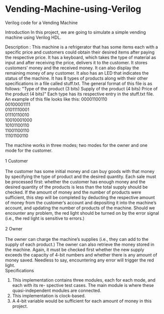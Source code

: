 # Vending-Machine-using-Verilog
Verilog code for a Vending Machine

Introduction
In this project, we are going to simulate a simple vending machine using Verilog HDL.

Description :
This machine is a refrigerator that has some items each with a specific price and customers could obtain their desired items after paying the respective price. It has a keyboard, which takes the type of material as input and after receiving the price, delivers it to the customer. It stores customers’ money and the received money. It can also display the remaining money of any customer. It also has an LED that indicates the status of the machine.
It has 8 types of products along with their other specifications in a file called stuff.txt. The general format of this file is as follows:
"Type of the product (3 bits) Supply of the product (4 bits) Price of the product (4 bits)"
Each type has its respective entry in the stuff.txt file. An example of this file looks like this:
                                                                                                        00001100110<br>
                                                                                                        00100001111<br>
                                                                                                        01011110001<br>
                                                                                                        01110110010<br>
                                                                                                        10010001000<br>
                                                                                                        10101100110<br>
                                                                                                        11001100110<br>
                                                                                                        11101100110<br>
                                                                                                        
The machine works in three modes; two modes for the owner and one mode for the customer.<br><br>
1 Customer<br><br>
The customer has some initial money and can buy goods with that money by specifying the type of product and the desired quantity. Each sale must be processed first: whether the customer has enough money and the desired quantity of the products is less than the total supply should be checked.
If the amount of money and the number of products were sufficient, this step will be completed by deducting the respective amount of money from the customer’s account and depositing it into the machine’s account, and updating the number of products of the machine. Should we encounter any problem, the red light should be turned on by the error signal (i.e., the red light is sensitive to errors.)<br><br>
2 Owner<br><br>
The owner can charge the machine’s supplies (i.e., they can add to the supply of each product.) The owner can also retrieve the money stored in the machine. Again, it must be checked first whether the new supply exceeds the capacity of 4-bit numbers and whether there is any amount of money saved. Needless to say, encountering any error will trigger the red light.<br>
Specifications
1. This implementation contains three modules, each for each mode, and each with its re- spective test cases. The main module is where these quasi-independent modules are connected.
2. This implementation is clock-based.
3. A 4-bit variable would be sufficient for each amount of money in this project.
